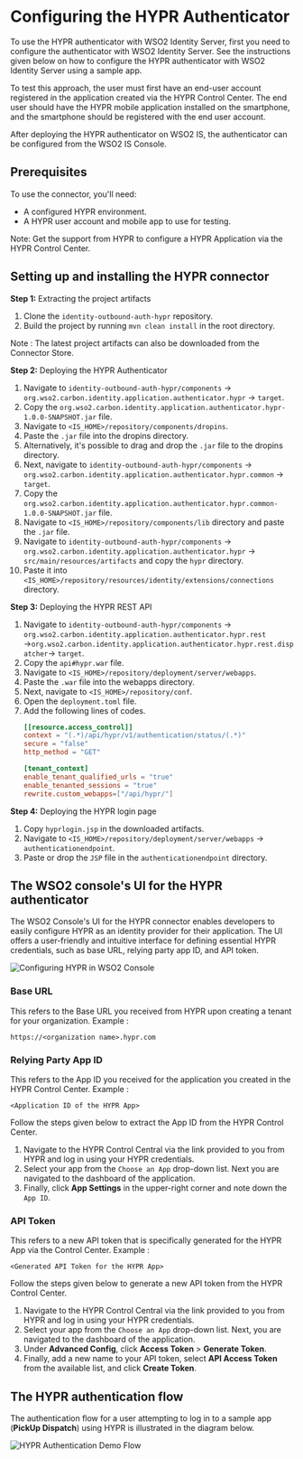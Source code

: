# Configuring the HYPR Authenticator
To use the HYPR authenticator with WSO2 Identity Server, first you need to configure  the authenticator with
WSO2 Identity Server. See the instructions given below on how to configure the HYPR authenticator with
WSO2 Identity Server using a sample app.

To test this approach, the user must first have an end-user account registered in the application created via the 
HYPR Control Center. The end user should have the HYPR mobile application installed on the smartphone, 
and the smartphone should be registered with the end user account.

After deploying the HYPR authenticator on WSO2 IS, the authenticator can be configured from the
WSO2 IS Console.

## Prerequisites
To use the connector, you'll need:

- A configured HYPR environment.
- A HYPR user account and mobile app to use for testing.

Note: Get the support from HYPR to configure a HYPR Application via the HYPR Control Center.

## Setting up and installing the HYPR connector

**Step 1:** Extracting the project artifacts
1. Clone the `identity-outbound-auth-hypr` repository.
2. Build the project by running ```mvn clean install``` in the root directory.

Note : The latest project artifacts can also be downloaded from the Connector Store.

**Step 2:** Deploying the HYPR Authenticator

1. Navigate to `identity-outbound-auth-hypr/components` → `org.wso2.carbon.identity.application.authenticator.hypr` 
→ `target`.
2. Copy the `org.wso2.carbon.identity.application.authenticator.hypr-1.0.0-SNAPSHOT.jar` file.
3. Navigate to `<IS_HOME>/repository/components/dropins`.
4. Paste the `.jar` file into the dropins directory.
5. Alternatively, it's possible to drag and drop the `.jar` file to the dropins directory.
6. Next, navigate to `identity-outbound-auth-hypr/components` → 
`org.wso2.carbon.identity.application.authenticator.hypr.common` → `target`.
7. Copy the `org.wso2.carbon.identity.application.authenticator.hypr.common-1.0.0-SNAPSHOT.jar` file.
8. Navigate to `<IS_HOME>/repository/components/lib` directory and paste the `.jar` file.
9. Navigate to `identity-outbound-auth-hypr/components` → `org.wso2.carbon.identity.application.authenticator.hypr`
   → `src/main/resources/artifacts` and copy the `hypr` directory.
10. Paste it into `<IS_HOME>/repository/resources/identity/extensions/connections` directory.

**Step 3:** Deploying the HYPR REST API
1. Navigate to `identity-outbound-auth-hypr/components` → `org.wso2.carbon.identity.application.authenticator.hypr.rest` 
→`org.wso2.carbon.identity.application.authenticator.hypr.rest.dispatcher`→ `target`.
2. Copy the `api#hypr.war` file.
3. Navigate to `<IS_HOME>/repository/deployment/server/webapps`.
4. Paste the `.war` file into the webapps directory.
5. Next, navigate to `<IS_HOME>/repository/conf`.
6. Open the `deployment.toml` file.
7. Add the following lines of codes.
    ```toml
    [[resource.access_control]]
    context = "(.*)/api/hypr/v1/authentication/status/(.*)"
    secure = "false"
    http_method = "GET"
    
    [tenant_context]
    enable_tenant_qualified_urls = "true"
    enable_tenanted_sessions = "true"
    rewrite.custom_webapps=["/api/hypr/"]
    ```

**Step 4:** Deploying the HYPR login page
1. Copy `hyprlogin.jsp` in the downloaded artifacts.
2. Navigate to `<IS_HOME>/repository/deployment/server/webapps` → `authenticationendpoint`.
3. Paste or drop the `JSP` file in the `authenticationendpoint` directory.

## The WSO2 console's UI for the HYPR authenticator

The WSO2 Console's UI for the HYPR connector enables developers to easily configure HYPR
as an identity provider for their application. The UI offers a user-friendly and intuitive
interface for defining essential HYPR credentials, such as base URL, relying party app ID,
and API token.

![Configuring HYPR in WSO2 Console](images/wso2Console.png)

### Base URL
This refers to the Base URL you received from HYPR upon creating a tenant for your organization.
Example :
```
https://<organization name>.hypr.com
```

### Relying Party App ID
This refers to the App ID you received for the application you created in the HYPR Control Center.
Example :
```
<Application ID of the HYPR App>
```
Follow the steps given below to extract the App ID from the HYPR Control Center.
1. Navigate to the HYPR Control Central via the link provided to you from HYPR and log in using your HYPR credentials.
2. Select your app from the `Choose an App` drop-down list. Next you are navigated to the dashboard of the application. 
3. Finally, click **App Settings** in the upper-right corner and note down the `App ID`.

### API Token
This refers to a new API token that is specifically generated for the HYPR App via the Control Center.
Example :
```
<Generated API Token for the HYPR App>
```
Follow the steps given below to generate a new API token from the HYPR Control Center.
1. Navigate to the HYPR Control Central via the link provided to you from HYPR and log in using your HYPR credentials.
2. Select your app from the `Choose an App` drop-down list. Next, you are navigated to the dashboard of the application.
3. Under **Advanced Config**, click **Access Token** > **Generate Token**.
4. Finally, add a new name to your API token,  select **API Access Token** from the available list, and click 
**Create Token**.

## The HYPR authentication flow

The authentication flow for a user attempting to log in to a sample app (**PickUp Dispatch**) using HYPR is illustrated 
in the diagram below.

![HYPR Authentication Demo Flow](images/HYPRAuthenticatorDemoFlow.png)